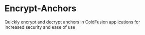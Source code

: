 # Encrypt-Anchors
Quickly encrypt and decrypt anchors in ColdFusion applications for increased security and ease of use
